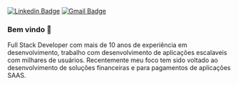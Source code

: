 [![Linkedin Badge](https://img.shields.io/badge/-lucaswantz-blue?style=flat-square&logo=Linkedin&logoColor=white&link=https://www.linkedin.com/in/lucas-wantz-da-motta/)](https://www.linkedin.com/in/lucas-wantz-da-motta/) 
[![Gmail Badge](https://img.shields.io/badge/lucaswantzg@gmail.com-c14438?style=flat-square&logo=Gmail&logoColor=white&link=mailto:lucaswantzg@gmail.com)](mailto:lucaswantzg@gmail.com)

### Bem vindo 👋

Full Stack Developer com mais de 10 anos de experiência em desenvolvimento, trabalho com desenvolvimento de aplicações escalaveis com milhares de usuários. Recentemente meu foco tem sido voltado ao desenvolvimento de soluções financeiras e para pagamentos de aplicações SAAS.
